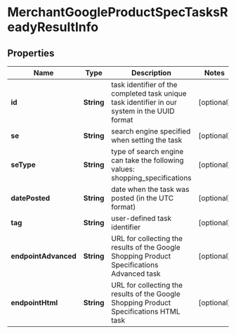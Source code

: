 

# MerchantGoogleProductSpecTasksReadyResultInfo


## Properties

| Name | Type | Description | Notes |
|------------ | ------------- | ------------- | -------------|
|**id** | **String** | task identifier of the completed task unique task identifier in our system in the UUID format |  [optional] |
|**se** | **String** | search engine specified when setting the task |  [optional] |
|**seType** | **String** | type of search engine can take the following values: shopping_specifications |  [optional] |
|**datePosted** | **String** | date when the task was posted (in the UTC format) |  [optional] |
|**tag** | **String** | user-defined task identifier |  [optional] |
|**endpointAdvanced** | **String** | URL for collecting the results of the Google Shopping Product Specifications Advanced task |  [optional] |
|**endpointHtml** | **String** | URL for collecting the results of the Google Shopping Product Specifications HTML task |  [optional] |



